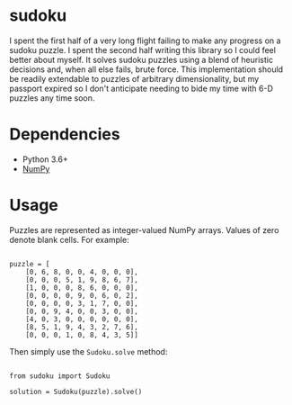 # sudoku

I spent the first half of a very long flight failing to make any progress on a sudoku puzzle. I spent the second half writing this library so I could feel better about myself. It solves sudoku puzzles using a blend of heuristic decisions and, when all else fails, brute force. This implementation should be readily extendable to puzzles of arbitrary dimensionality, but my passport expired so I don't anticipate needing to bide my time with 6-D puzzles any time soon.

Dependencies
============

 - Python 3.6+
 - [NumPy](https://numpy.org)


Usage
=====

Puzzles are represented as integer-valued NumPy arrays. Values of zero denote blank cells. For example:

```

puzzle = [
    [0, 6, 8, 0, 0, 4, 0, 0, 0],
    [0, 0, 0, 5, 1, 9, 8, 6, 7],
    [1, 0, 0, 0, 8, 6, 0, 0, 0],
    [0, 0, 0, 0, 9, 0, 6, 0, 2],
    [0, 0, 0, 0, 3, 1, 7, 0, 0],
    [0, 0, 9, 4, 0, 0, 3, 0, 0],
    [4, 0, 3, 0, 0, 0, 0, 0, 0],
    [8, 5, 1, 9, 4, 3, 2, 7, 6],
    [0, 0, 0, 1, 0, 8, 4, 3, 5]]

```

Then simply use the ```Sudoku.solve``` method:


```

from sudoku import Sudoku

solution = Sudoku(puzzle).solve()

```
